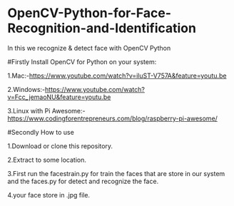# OpenCV-Python-for-Face-Recognition-and-Identification
In this we recognize &amp; detect face with OpenCV Python


#Firstly
Install OpenCV for Python on your system:

1.Mac:-https://www.youtube.com/watch?v=iluST-V757A&feature=youtu.be


2.Windows:-https://www.youtube.com/watch?v=Fcc_jemaoNU&feature=youtu.be


3.Linux with Pi Awesome:-https://www.codingforentrepreneurs.com/blog/raspberry-pi-awesome/

#Secondly
How to use


1.Download or clone this repository.

2.Extract to some location.

3.First run the facestrain.py for train the faces that are store in our system and the faces.py for detect and recognize the face.

4.your face store in .jpg file.

